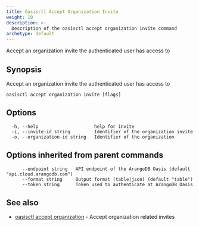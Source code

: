 ```yaml
---
title: Oasisctl Accept Organization Invite
weight: 10
description: >-
  Description of the oasisctl accept organization invite command
archetype: default
---
```

Accept an organization invite the authenticated user has access to

## Synopsis

Accept an organization invite the authenticated user has access to

```
oasisctl accept organization invite [flags]
```

## Options

```
  -h, --help                     help for invite
  -i, --invite-id string         Identifier of the organization invite
  -o, --organization-id string   Identifier of the organization
```

## Options inherited from parent commands

```
      --endpoint string   API endpoint of the ArangoDB Oasis (default "api.cloud.arangodb.com")
      --format string     Output format (table|json) (default "table")
      --token string      Token used to authenticate at ArangoDB Oasis
```

## See also

* [oasisctl accept organization](accept-organization.md)	 - Accept organization related invites


